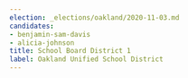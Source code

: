 ```yaml
---
election: _elections/oakland/2020-11-03.md
candidates:
- benjamin-sam-davis
- alicia-johnson
title: School Board District 1
label: Oakland Unified School District
---
```

